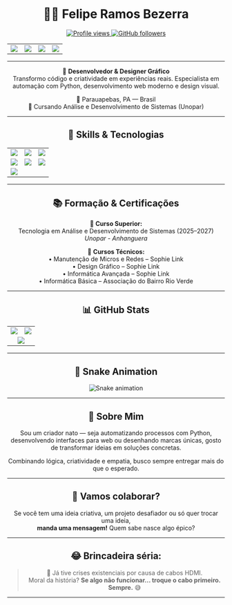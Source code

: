 <div align="center">

<h1>👨‍💻 Felipe Ramos Bezerra</h1>

<p>
  <a href="https://github.com/lipex5k">
    <img src="https://komarev.com/ghpvc/?username=lipex5k&color=green" alt="Profile views" />
  </a>
  <a href="https://github.com/lipex5k">
    <img src="https://img.shields.io/github/followers/lipex5k?style=social" alt="GitHub followers" />
  </a>
</p>

<table>
  <tr>
    <td align="center">
      <a href="https://www.linkedin.com/in/lipex5k/">
        <img src="https://img.shields.io/badge/LinkedIn-blue?style=for-the-badge&logo=linkedin" />
      </a>
    </td>
    <td align="center">
      <a href="mailto:feliperamosdevoffice@gmail.com">
        <img src="https://img.shields.io/badge/Gmail-D14836?style=for-the-badge&logo=gmail&logoColor=white" />
      </a>
    </td>
    <td align="center">
      <a href="https://discord.com/users/lipex5k">
        <img src="https://img.shields.io/badge/Discord-5865F2?style=for-the-badge&logo=discord&logoColor=white" />
      </a>
    </td>
    <td align="center">
      <a href="https://lipexdev.com.br/">
        <img src="https://img.shields.io/badge/Website-lipexdev.com.br-0abf53?style=for-the-badge&logo=vercel&logoColor=white" />
      </a>
    </td>
  </tr>
</table>

---

🎯 <strong>Desenvolvedor & Designer Gráfico</strong>  
Transformo código e criatividade em experiências reais. Especialista em automação com Python, desenvolvimento web moderno e design visual.

📍 Parauapebas, PA — Brasil  
🌱 Cursando Análise e Desenvolvimento de Sistemas (Unopar)

---

## 🚀 Skills & Tecnologias

<table align="center">
  <tr>
    <td><img src="https://img.shields.io/badge/Python-3776AB?style=for-the-badge&logo=python&logoColor=white" /></td>
    <td><img src="https://img.shields.io/badge/HTML5-e34c26?style=for-the-badge&logo=html5&logoColor=white" /></td>
    <td><img src="https://img.shields.io/badge/CSS3-264de4?style=for-the-badge&logo=css3&logoColor=white" /></td>
  </tr>
  <tr>
    <td><img src="https://img.shields.io/badge/JavaScript-F7DF1E?style=for-the-badge&logo=javascript&logoColor=black" /></td>
    <td><img src="https://img.shields.io/badge/Node.js-339933?style=for-the-badge&logo=nodedotjs&logoColor=white" /></td>
    <td><img src="https://img.shields.io/badge/TypeScript-007acc?style=for-the-badge&logo=typescript&logoColor=white" /></td>
  </tr>
  <tr>
    <td><img src="https://img.shields.io/badge/Photoshop-31A8FF?style=for-the-badge&logo=adobe-photoshop&logoColor=white" /></td>
  </tr>
</table>

---

## 📚 Formação & Certificações

📘 <strong>Curso Superior:</strong>  
Tecnologia em Análise e Desenvolvimento de Sistemas (2025–2027)  
_Unopar - Anhanguera_

📄 <strong>Cursos Técnicos:</strong>  
• Manutenção de Micros e Redes – Sophie Link  
• Design Gráfico – Sophie Link  
• Informática Avançada – Sophie Link  
• Informática Básica – Associação do Bairro Rio Verde

---

## 📊 GitHub Stats

<table>
  <tr>
    <td align="center">
      <img src="https://github-readme-stats.vercel.app/api?username=lipex5k&show_icons=true&theme=tokyonight&count_private=true" />
    </td>
    <td align="center">
      <img src="https://github-readme-streak-stats.herokuapp.com?user=lipex5k&theme=tokyonight&hide_border=false" />
    </td>
  </tr>
  <tr>
    <td colspan="2" align="center">
      <img src="https://github-readme-stats.vercel.app/api/top-langs/?username=lipex5k&layout=compact&theme=tokyonight" />
    </td>
  </tr>
</table>

---

## 🐍 Snake Animation

<img src="https://raw.githubusercontent.com/lipex5k/lipex5k/output/github-contribution-grid-snake.svg" alt="Snake animation" />

---

## 🧠 Sobre Mim

Sou um criador nato — seja automatizando processos com Python, desenvolvendo interfaces para web ou desenhando marcas únicas, gosto de transformar ideias em soluções concretas.

Combinando lógica, criatividade e empatia, busco sempre entregar mais do que o esperado.

---

## 🤝 Vamos colaborar?

Se você tem uma ideia criativa, um projeto desafiador ou só quer trocar uma ideia,  
**manda uma mensagem!** Quem sabe nasce algo épico?

---

## 😂 Brincadeira séria:

> 🧃 Já tive crises existenciais por causa de cabos HDMI.  
> Moral da história? **Se algo não funcionar... troque o cabo primeiro. Sempre.** 😅

---

</div>
